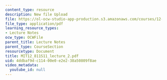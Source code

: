 ```yaml
---
content_type: resource
description: New file Upload
file: https://ol-ocw-studio-app-production.s3.amazonaws.com/courses/12-811-tropical-meteorology-spring-2011/4ddbaf9dc11400e0e2e238a50809f8ae_MIT12_811S11_lecture_2.pdf
file_type: application/pdf
learning_resource_types:
- Lecture Notes
ocw_type: OCWFile
parent_title: Lecture Notes
parent_type: CourseSection
resourcetype: Document
title: MIT12_811S11_lecture_2.pdf
uid: 4ddbaf9d-c114-00e0-e2e2-38a50809f8ae
video_metadata:
  youtube_id: null
---
```

